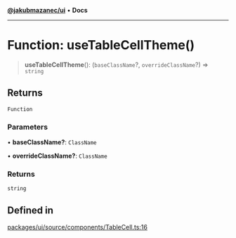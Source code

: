 [**@jakubmazanec/ui**](../README.md) • **Docs**

---

# Function: useTableCellTheme()

> **useTableCellTheme**(): (`baseClassName`?, `overrideClassName`?) => `string`

## Returns

`Function`

### Parameters

• **baseClassName?**: `ClassName`

• **overrideClassName?**: `ClassName`

### Returns

`string`

## Defined in

[packages/ui/source/components/TableCell.ts:16](https://github.com/jakubmazanec/tools/blob/863f04cbbb9368fd023f0309084819aa9247d808/packages/ui/source/components/TableCell.ts#L16)

